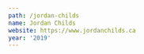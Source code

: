 ```yaml
---
path: /jordan-childs
name: Jordan Childs
website: https://www.jordanchilds.ca
year: '2019'
---
```

